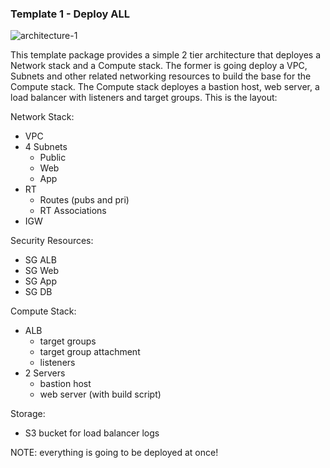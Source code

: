 ### Template 1 - Deploy ALL

![architecture-1](https://personal-website-assets.s3.amazonaws.com/Projects/architectures.png)

This template package provides a simple 2 tier architecture that deployes a Network stack and a Compute stack. The former is going deploy a VPC, Subnets and other related networking resources to build the base for the Compute stack. The Compute stack deployes a bastion host, web server, a load balancer with listeners and target groups. This is the layout:

Network Stack:
- VPC
- 4 Subnets
  - Public
  - Web
  - App
- RT
  - Routes (pubs and pri)
  - RT Associations
- IGW

Security Resources:
- SG ALB
- SG Web
- SG App
- SG DB

Compute Stack:
- ALB
  - target groups
  - target group attachment
  - listeners
- 2 Servers
  - bastion host
  - web server (with build script)

Storage:
- S3 bucket for load balancer logs

NOTE: everything is going to be deployed at once!
